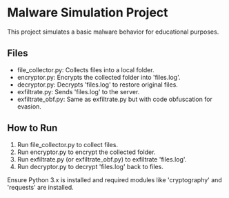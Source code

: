 # Malware Simulation Project

This project simulates a basic malware behavior for educational purposes.

## Files

- file_collector.py: Collects files into a local folder.
- encryptor.py: Encrypts the collected folder into 'files.log'.
- decryptor.py: Decrypts 'files.log' to restore original files.
- exfiltrate.py: Sends 'files.log' to the server.
- exfiltrate_obf.py: Same as exfiltrate.py but with code obfuscation for evasion.

## How to Run

1. Run file_collector.py to collect files.
2. Run encryptor.py to encrypt the collected folder.
3. Run exfiltrate.py (or exfiltrate_obf.py) to exfiltrate 'files.log'.
4. Run decryptor.py to decrypt 'files.log' back to files.

Ensure Python 3.x is installed and required modules like 'cryptography' and 'requests' are installed.
